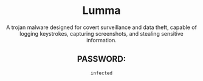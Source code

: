 <div align="center">

# Lumma

A trojan malware designed for covert surveillance and data theft, capable of logging keystrokes, capturing screenshots, and stealing sensitive information.

## PASSWORD: 

```
infected
```

</div>
